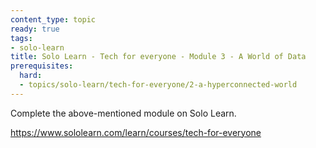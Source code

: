 ```yaml
---
content_type: topic
ready: true
tags:
- solo-learn
title: Solo Learn - Tech for everyone - Module 3 - A World of Data
prerequisites:
  hard:
  - topics/solo-learn/tech-for-everyone/2-a-hyperconnected-world
---
```


Complete the above-mentioned module on Solo Learn.

https://www.sololearn.com/learn/courses/tech-for-everyone


